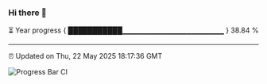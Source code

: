 ### Hi there 👋

⏳ Year progress { ███████████▁▁▁▁▁▁▁▁▁▁▁▁▁▁▁▁▁▁▁ } 38.84 %

---

⏰ Updated on Thu, 22 May 2025 18:17:36 GMT

![Progress Bar CI](https://github.com/code-lakshay/GitHub-Actions-Demo/workflows/Progress%20Bar%20CI/badge.svg)
